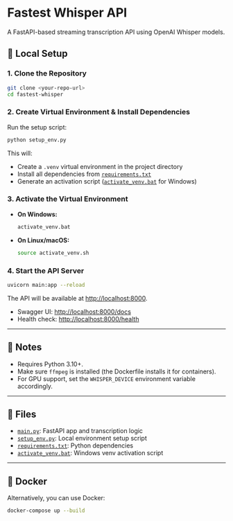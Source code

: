 # Fastest Whisper API

A FastAPI-based streaming transcription API using OpenAI Whisper models.

## 🚀 Local Setup

### 1. Clone the Repository

```sh
git clone <your-repo-url>
cd fastest-whisper
```

### 2. Create Virtual Environment & Install Dependencies

Run the setup script:

```sh
python setup_env.py
```

This will:
- Create a `.venv` virtual environment in the project directory
- Install all dependencies from [`requirements.txt`](requirements.txt)
- Generate an activation script ([`activate_venv.bat`](activate_venv.bat) for Windows)

### 3. Activate the Virtual Environment

- **On Windows:**
  ```sh
  activate_venv.bat
  ```
- **On Linux/macOS:**
  ```sh
  source activate_venv.sh
  ```

### 4. Start the API Server

```sh
uvicorn main:app --reload
```

The API will be available at [http://localhost:8000](http://localhost:8000).

- Swagger UI: [http://localhost:8000/docs](http://localhost:8000/docs)
- Health check: [http://localhost:8000/health](http://localhost:8000/health)

---

## 📝 Notes

- Requires Python 3.10+.
- Make sure `ffmpeg` is installed (the Dockerfile installs it for containers).
- For GPU support, set the `WHISPER_DEVICE` environment variable accordingly.

---

## 📄 Files

- [`main.py`](main.py): FastAPI app and transcription logic
- [`setup_env.py`](setup_env.py): Local environment setup script
- [`requirements.txt`](requirements.txt): Python dependencies
- [`activate_venv.bat`](activate_venv.bat): Windows venv activation script

---

## 🐳 Docker

Alternatively, you can use Docker:

```sh
docker-compose up --build
```